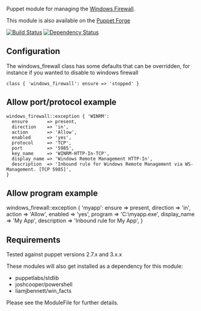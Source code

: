 Puppet module for managing the [Windows Firewall]().

This module is also available on the [Puppet Forge](https://forge.puppetlabs.com/liamjbennett/windows_firewall)

[![Build
Status](https://secure.travis-ci.org/liamjbennett/puppet-windows_firewall.png)](http://travis-ci.org/liamjbennett/puppet-windows_firewall)
[![Dependency
Status](https://gemnasium.com/liamjbennett/puppet-windows_firewall.png)](http://gemnasium.com/liamjbennett/puppet-windows_firewall)

## Configuration ##
The windows_firewall class has some defaults that can be overridden, for instance if you wanted to disable to windows firewall

	class { 'windows_firewall': ensure => 'stopped' }

## Allow port/protocol example ##
    windows_firewall::exception { 'WINRM':
      ensure       => present,
      direction    => 'in',
      action       => 'Allow',
      enabled      => 'yes',
      protocol     => 'TCP',
      port         => '5985',
      key_name     => 'WINRM-HTTP-In-TCP',
      display_name => 'Windows Remote Management HTTP-In',
      description  => 'Inbound rule for Windows Remote Management via WS-Management. [TCP 5985]',
    }

## Allow program example ##
   windows_firewall::exception { 'myapp':
     ensure       => present,
     direction    => 'in',
     action       => 'Allow',
     enabled      => 'yes',
     program      => 'C:\\myapp.exe',
     display_name => 'My App',
     description  => 'Inbound rule for My App',
   }

## Requirements ##

Tested against puppet versions 2.7.x and 3.x.x

These modules will also get installed as a dependency for this module:

* puppetlabs/stdlib
* joshcooper/powershell
* liamjbennett/win_facts

Please see the ModuleFile for further details.

